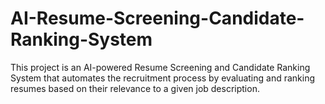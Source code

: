 # AI-Resume-Screening-Candidate-Ranking-System
This project is an AI-powered Resume Screening and Candidate Ranking System that automates the recruitment process by evaluating and ranking resumes based on their relevance to a given job description.
